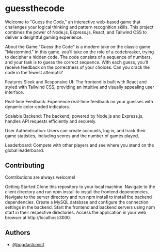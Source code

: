 
# guessthecode


Welcome to "Guess the Code," an interactive web-based game that challenges your logical thinking and pattern recognition skills. This project combines the power of Node.js, Express.js, React, and Tailwind CSS to deliver a delightful gaming experience.

About the Game
"Guess the Code" is a modern take on the classic game "Mastermind." In this game, you'll take on the role of a codebreaker, trying to decipher a hidden code. The code consists of a sequence of numbers, and your task is to guess the correct sequence. With each guess, you'll receive feedback on the correctness of your choices. Can you crack the code in the fewest attempts?

Features
Sleek and Responsive UI: The frontend is built with React and styled with Tailwind CSS, providing an intuitive and visually appealing user interface.

Real-time Feedback: Experience real-time feedback on your guesses with dynamic color-coded indicators.

Scalable Backend: The backend, powered by Node.js and Express.js, handles API requests efficiently and securely.

User Authentication: Users can create accounts, log in, and track their game statistics, including scores and the number of games played.

Leaderboard: Compete with other players and see where you stand on the global leaderboard.




## Contributing

Contributions are always welcome!

Getting Started
Clone this repository to your local machine.
Navigate to the client directory and run npm install to install the frontend dependencies.
Navigate to the server directory and run npm install to install the backend dependencies.
Create a MySQL database and configure the connection settings in the backend.
Start the frontend and backend servers using npm start in their respective directories.
Access the application in your web browser at http://localhost:3000.

## Authors

- [@bogdantomic1](https://www.github.com/bogdantomic1)
